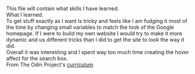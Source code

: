 This file will contain what skills I have learned.  
What I learned.  
To get stuff exactly as I want is tricky and feels like I am fudging it most of the time by changing small variables to match the look of the Google homepage. If I were to build my own website I would try to make it more dynamic and us different tricks than I did to get the site to look the way it did.   
Overall it was interesting and I spent way too much time creating the hover affect for the search box.  
From The Odin Project's [curriculum](http://www.theodinproject.com/courses/web-development-101/lessons/html-css)
